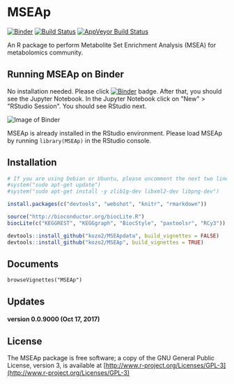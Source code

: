 MSEAp
========
[![Binder](https://mybinder.org/badge.svg)](https://mybinder.org/v2/gh/afukushima/MSEAp/master)
[![Build Status](https://travis-ci.org/afukushima/MSEAp.svg?branch=master)](https://travis-ci.org/afukushima/MSEAp)
[![AppVeyor Build Status](https://ci.appveyor.com/api/projects/status/github/afukushima/MSEAp?branch=master&svg=true)](https://ci.appveyor.com/project/afukushima/MSEAp)

An R package to perform Metabolite Set Enrichment Analysis (MSEA) for metabolomics community.

Running MSEAp on Binder
-----------------------
No installation needed. Please click [![Binder](https://mybinder.org/badge.svg)](https://mybinder.org/v2/gh/afukushima/MSEAp/master) badge. After that, you should see the Jupyter Notebook.
In the Jupyter Notebook click on "New" > "RStudio Session". You should see RStudio next.

![Image of Binder](https://raw.githubusercontent.com/afukushima/MSEAp/master/binder.PNG)

MSEAp is already installed in the RStudio environment.
Please load MSEAp by running `library(MSEAp)` in the RStudio console.

Installation
--------------
```R
# If you are using Debian or Ubuntu, please uncomment the next two lines
#system("sudo apt-get update")
#system("sudo apt-get install -y zlib1g-dev libxml2-dev libpng-dev")

install.packages(c("devtools", "webshot", "knitr", "rmarkdown"))

source("http://bioconductor.org/biocLite.R")
biocLite(c("KEGGREST", "KEGGgraph", "BiocStyle", "paxtoolsr", "RCy3"))

devtools::install_github("kozo2/MSEApdata", build_vignettes = FALSE)
devtools::install_github("kozo2/MSEAp", build_vignettes = TRUE)
```

Documents
------------
```{R}
browseVignettes("MSEAp")
```

Updates
------------
#### version 0.0.9000 (Oct 17, 2017)

License
------------
The MSEAp package is free software; a copy of the GNU General Public License, version 3, is available at [http://www.r-project.org/Licenses/GPL-3](http://www.r-project.org/Licenses/GPL-3)
